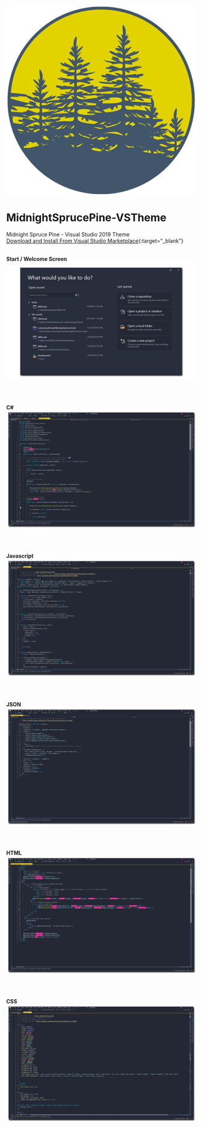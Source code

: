 ![Logo](/Img/icon.png)

# MidnightSprucePine-VSTheme
Midnight Spruce Pine - Visual Studio 2019 Theme <br />
[Download and Install From Visual Studio Marketplace](https://marketplace.visualstudio.com/items?itemName=jasonhartsoe.midnightsprucepine100){:target="_blank"}
<br/>
<br/>

**Start / Welcome Screen**
![C#](/Img/welcome.png)

<br/>
<br/>

**C#**
![C#](/Img/csharp.png)

<br/>
<br/>

**Javascript**
![C#](/Img/js.png)

<br/>
<br/>

**JSON**
![C#](/Img/json.png)

<br/>
<br/>

**HTML**
![C#](/Img/html.png)

<br/>
<br/>

**CSS**
![C#](/Img/css.png)
